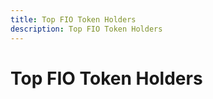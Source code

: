 ```yaml
---
title: Top FIO Token Holders
description: Top FIO Token Holders
---
```


# Top FIO Token Holders


<div id="here_table"> </div>


<script>
  var lockAmount, type, unlockFraction, votableTokensFraction;

  function datediff(first, second) {
      // Take the difference between the dates and divide by milliseconds per day.
      // Round to nearest whole number to deal with DST.
      return Math.round((second-first)/(1000*60*60*24));
  }

var date = new Date();
console.log('date: ', date)
var dt = date.getTime();  // Current date in milliseconds since 1970
console.log('dt: ', dt)

var dateGenesis = new Date( "March 30, 2020 12:09:00" );
console.log('dateGenesis: ', dateGenesis)
var dt2 = dateGenesis.getTime();  // Date of Genesis block in milliseconds since 1970
console.log('dt2: ', dt2)

var daysSinceGenesis = datediff(dt2, dt)
console.log("daysSinceGenesis: ", daysSinceGenesis);


  if (daysSinceGenesis<90) {
    unlockFraction = 0
  } else if (daysSinceGenesis<270) {
    unlockFraction = .06
  } else if (daysSinceGenesis<450) {
    unlockFraction = .248
  } else if (daysSinceGenesis<630) {
    unlockFraction = .436
  } else if (daysSinceGenesis<810) {
    unlockFraction = .624
  } else if (daysSinceGenesis<990) {
    unlockFraction = .812
  } else {unlockFraction = 1}



  $.getJSON("token-locked.txt", function (data) {
    //console.log('lockAmount: ', data["lxrxjuf3su1c"])
    lockAmount = data;
  });

  $.getJSON("token-type.txt", function (data) {
    //console.log('lockAmount: ', data["lxrxjuf3su1c"])
    type = data;
  });

  $('#here_table').append('<table class="table"></table>');
  var table = $('#here_table').children();
  table.append( '<thead><tr><th>Account</th><th>Total FIO Balance</th><th>Initial Locked Amount</th><th>Remaining Locked</th><th>Total Unlocked Balance</th><th>Votable</th><th>Type</th></tr></thead>' );
  
  $.getJSON("https://fio-eosams.light.xeos.me/api/topholders/fio/fio.token/FIO/100", function (data) {
    $.each(data, function (key, entry) {
      totalBalance = entry[1];
      initialLock = lockAmount[entry[0]] || "";      
      acctType = type[entry[0]] || "";

      if (acctType == 1) {
        remainingLocked = (1-unlockFraction) * initialLock;
        unlockedBalance = totalBalance - remainingLocked;
        votableTokensFraction = unlockFraction < .3 ? .3 : unlockFraction;
        if (votableTokensFraction * initialLock > unlockedBalance) {
          votableTokens = votableTokensFraction * initialLock;
        } else {
          votableTokens = unlockedBalance
        }
      } else if (acctType == 2) {
        // partner locks
      } else if (acctType == 3) {
        remainingLocked = (1-unlockFraction) * initialLock;
        unlockedBalance = totalBalance - remainingLocked;
        votableTokens = totalBalance;
      } else if (acctType == 4) {
        if (totalBalance <= initialLock) {
          remainingLocked = totalBalance;
          unlockedBalance = 0;
          votableTokens = 0;
        } else {
          remainingLocked = initialLock;
          unlockedBalance = totalBalance - initialLock;
          votableTokens = totalBalance - initialLock;
        }
      } else {
        remainingLocked = 0;
        unlockedBalance = totalBalance;
        votableTokens = totalBalance;
      }

      table.append( '<tr><td>' + entry[0] + '</td><td> ' + totalBalance + '</td><td> ' + initialLock + '</td><td> ' + remainingLocked + '</td><td> ' + unlockedBalance  + '</td><td> ' + votableTokens  + '</td><td> ' + acctType + '</td></tr>' );  
    })
    //console.log('lockAmount: ', lockAmount["qwonj3f2bfzh"])
   // console.log('type: ', type["qwonj3f2bfzh"])
  });



</script>





